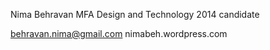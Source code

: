 Nima Behravan
MFA Design and Technology 2014 candidate

behravan.nima@gmail.com
nimabeh.wordpress.com